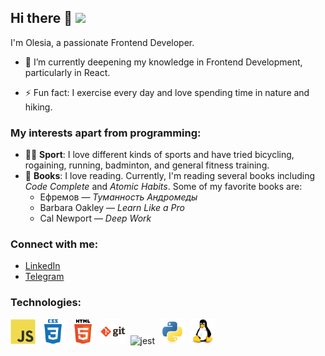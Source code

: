 ## Hi there 👋 <img src="https://media.giphy.com/media/mGcNjsfWAjY5AEZNw6/giphy.gif" width=90></h2>

I'm Olesia, a passionate Frontend Developer.

- 🌱 I’m currently deepening my knowledge in Frontend Development, particularly in React.
  
- ⚡️ Fun fact: I exercise every day and love spending time in nature and hiking.

### My interests apart from programming:
- 🚴🏻 **Sport**: I love different kinds of sports and have tried bicycling, rogaining, running, badminton, and general fitness training.
- 📖 **Books**: I love reading. Currently, I'm reading several books including *Code Complete* and *Atomic Habits*. Some of my favorite books are:
    - Ефремов — *Туманность Андромеды*
    - Barbara Oakley — *Learn Like a Pro*
    - Cal Newport — *Deep Work*

### Connect with me:
- [LinkedIn](https://www.linkedin.com/in/olesia-kniazeva/)
- [Telegram](https://t.me/Oliettani)

### Technologies:
<div>
<img src="https://github.com/devicons/devicon/blob/master/icons/javascript/javascript-original.svg" title="JavaScript" alt="JavaScript" width="40" height="40"/>&nbsp;
<img src="https://github.com/devicons/devicon/blob/master/icons/css3/css3-plain-wordmark.svg"  title="CSS3" alt="CSS" width="40" height="40"/>&nbsp;
<img src="https://raw.githubusercontent.com/devicons/devicon/master/icons/html5/html5-original-wordmark.svg" title="HTML5" alt="html5" width="40" height="40"/>&nbsp;
<img src="https://github.com/devicons/devicon/blob/master/icons/git/git-original-wordmark.svg" title="Git" alt="Git" width="40" height="40"/>&nbsp;
<img src="https://www.vectorlogo.zone/logos/jestjsio/jestjsio-icon.svg" title="Jest" alt="jest" width="40" height="40"/>&nbsp;
<img src="https://raw.githubusercontent.com/devicons/devicon/master/icons/python/python-original.svg" title="Python" alt="python" width="40" height="40"/>&nbsp;
<img src="https://raw.githubusercontent.com/devicons/devicon/master/icons/linux/linux-original.svg" title="Linux" alt="linux" width="40" height="40"/>
</div>
